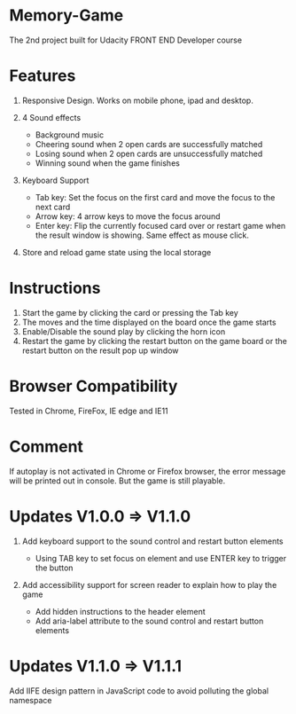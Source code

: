 # Memory-Game
The 2nd project built for Udacity FRONT END Developer course

# Features
1. Responsive Design. Works on mobile phone, ipad and desktop.

2. 4 Sound effects
   * Background music
   * Cheering sound when 2 open cards are successfully matched
   * Losing sound when 2 open cards are unsuccessfully matched
   * Winning sound when the game finishes

3. Keyboard Support
   * Tab key: Set the focus on the first card and move the focus to the next card
   * Arrow key: 4 arrow keys to move the focus around
   * Enter key: Flip the currently focused card over or restart game when the result window is showing. Same effect as mouse click.   
   
4. Store and reload game state using the local storage

# Instructions
1. Start the game by clicking the card or pressing the Tab key
2. The moves and the time displayed on the board once the game starts
3. Enable/Disable the sound play by clicking the horn icon
4. Restart the game by clicking the restart button on the game board or the restart button on the result pop up window

# Browser Compatibility
Tested in Chrome, FireFox, IE edge and IE11

# Comment
If autoplay is not activated in Chrome or Firefox browser, the error message will be printed out in console. But the game is still playable.

# Updates V1.0.0 => V1.1.0
1. Add keyboard support to the sound control and restart button elements
   * Using TAB key to set focus on element and use ENTER key to trigger the button

2. Add accessibility support for screen reader to explain how to play the game
   * Add hidden instructions to the header element
   * Add aria-label attribute to the sound control and restart button elements

# Updates V1.1.0 => V1.1.1
Add IIFE design pattern in JavaScript code to avoid polluting the global namespace
